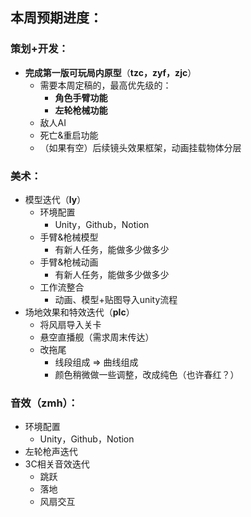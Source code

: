 ## 本周预期进度：

### 策划+开发：

* **完成第一版可玩局内原型**（**tzc，zyf，zjc**）
  * 需要本周定稿的，最高优先级的：
    * **角色手臂功能**
    * **左轮枪械功能**
  * 敌人AI
  * 死亡&重启功能
  * （如果有空）后续镜头效果框架，动画挂载物体分层

### 美术：

* 模型迭代（**ly**）
  * 环境配置
    * Unity，Github，Notion
  * 手臂&枪械模型
    * 有新人任务，能做多少做多少
  * 手臂&枪械动画
    * 有新人任务，能做多少做多少
  * 工作流整合
    * 动画、模型+贴图导入unity流程
* 场地效果和特效迭代（**plc**）
  * 将风扇导入关卡
  * 悬空直播舰（需求周末传达）
  * 改拖尾
    * 线段组成 => 曲线组成
    * 颜色稍微做一些调整，改成纯色（也许春红？）

### 音效（**zmh**）：

* 环境配置
  * Unity，Github，Notion
* 左轮枪声迭代
* 3C相关音效迭代
  * 跳跃
  * 落地
  * 风扇交互
